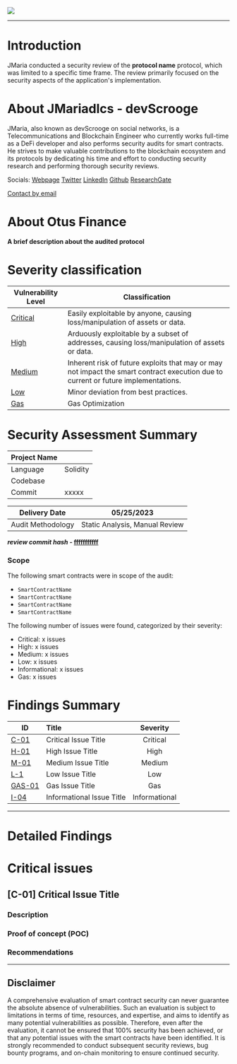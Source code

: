 ![](https://imgur.com/FxVcZQM.jpeg)

---

# Introduction

JMaria conducted a security review of the **protocol name** protocol, which was limited to a specific time frame. The review primarily focused on the security aspects of the application's implementation.

# About JMariadlcs - devScrooge

JMaria, also known as devScrooge on social networks, is a Telecommunications and Blockchain Engineer who currently works full-time as a DeFi developer and also performs security audits for smart contracts. He strives to make valuable contributions to the blockchain ecosystem and its protocols by dedicating his time and effort to conducting security research and performing thorough security reviews.

Socials:
[Webpage](https://www.devscrooge.com/)
[Twitter](https://twitter.com/notifications)
[LinkedIn](https://www.linkedin.com/in/jmariadlcs/)
[Github](https://github.com/JMariadlcs)
[ResearchGate](https://www.researchgate.net/profile/Jose-Maria-De-La-Cruz-Sanchez)

[Contact by email](mailto:0xdevscrooge@gmail.com)

# About Otus Finance

**A brief description about the audited protocol**

# Severity classification

| Vulnerability Level   | Classification                                                                                                                     |
| --------------------- | ---------------------------------------------------------------------------------------------------------------------------------- |
| [Critical](#Critical) | Easily exploitable by anyone, causing loss/manipulation of assets or data.                                                         |
| [High](#High)         | Arduously exploitable by a subset of addresses, causing loss/manipulation of assets or data.                                       |
| [Medium](#Medium)     | Inherent risk of future exploits that may or may not impact the smart contract execution due to current or future implementations. |
| [Low](#Low)           | Minor deviation from best practices.                                                                                               |
| [Gas](#Gas)           | Gas Optimization                                                                                                                   |

# Security Assessment Summary

| Project Name |          |
| ------------ | -------- |
| Language     | Solidity |
| Codebase     |          |
| Commit       | xxxxx    |

| Delivery Date     | 05/25/2023                     |
| ----------------- | ------------------------------ |
| Audit Methodology | Static Analysis, Manual Review |

**_review commit hash_ - [fffffffffff]()**

### Scope

The following smart contracts were in scope of the audit:

- `SmartContractName`
- `SmartContractName`
- `SmartContractName`
- `SmartContractName`

The following number of issues were found, categorized by their severity:

- Critical: x issues
- High: x issues
- Medium: x issues
- Low: x issues
- Informational: x issues
- Gas: x issues

# Findings Summary

| ID                | Title                     |   Severity    |
| ----------------- | :------------------------ | :-----------: |
| [C-01](#C-01)     | Critical Issue Title      |   Critical    |
| [H-01](#H-01)     | High Issue Title          |     High      |
| [M-01](#M-01)     | Medium Issue Title        |    Medium     |
| [L-1](#L-01)      | Low Issue Title           |      Low      |
| [GAS-01](#GAS-01) | Gas Issue Title           |      Gas      |
| [I-04](#I-04)     | Informational Issue Title | Informational |

---

# Detailed Findings

# Critical issues

## <a name="C-01"></a>[C-01] Critical Issue Title

### Description

### Proof of concept (POC)

### Recommendations

---

## Disclaimer

A comprehensive evaluation of smart contract security can never guarantee the absolute absence of vulnerabilities. Such an evaluation is subject to limitations in terms of time, resources, and expertise, and aims to identify as many potential vulnerabilities as possible. Therefore, even after the evaluation, it cannot be ensured that 100% security has been achieved, or that any potential issues with the smart contracts have been identified. It is strongly recommended to conduct subsequent security reviews, bug bounty programs, and on-chain monitoring to ensure continued security.

